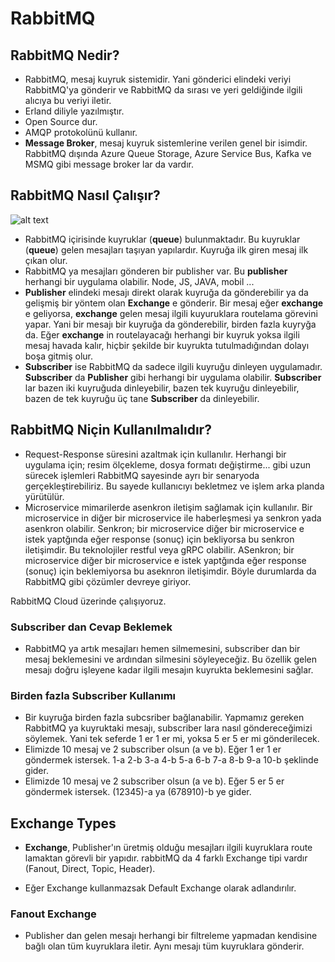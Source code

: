 # RabbitMQ
## RabbitMQ Nedir?
- RabbitMQ, mesaj kuyruk sistemidir. Yani gönderici elindeki veriyi RabbitMQ'ya gönderir ve RabbitMQ da sırası ve yeri geldiğinde ilgili alıcıya bu veriyi iletir. 
- Erland diliyle yazılmıştır.
- Open Source dur.
- AMQP protokolünü kullanır.
- **Message Broker**, mesaj kuyruk sistemlerine verilen genel bir isimdir. RabbitMQ dışında Azure Queue Storage, Azure Service Bus, Kafka ve MSMQ gibi message broker lar da vardır. 

## RabbitMQ Nasıl Çalışır?
![alt text](http://url/to/img.png)
- RabbitMQ içirisinde kuyruklar (**queue**) bulunmaktadır. Bu kuyruklar (**queue**) gelen mesajları taşıyan yapılardır. Kuyruğa ilk giren mesaj ilk çıkan olur. 
- RabbitMQ ya mesajları gönderen bir publisher var. Bu **publisher** herhangi bir uygulama olabilir. Node, JS, JAVA, mobil ... 
- **Publisher** elindeki mesajı direkt olarak kuyruğa da gönderebilir ya da gelişmiş bir yöntem olan **Exchange** e gönderir. Bir mesaj eğer **exchange** e geliyorsa, **exchange** gelen mesaj ilgili kuyuruklara routelama görevini yapar. Yani bir mesajı bir kuyruğa da gönderebilir, birden fazla kuyryğa da. Eğer **exchange** in routelayacağı herhangi bir kuyruk yoksa ilgili mesaj havada kalır, hiçbir şekilde bir kuyrukta tutulmadığından dolayı boşa gitmiş olur. 
- **Subscriber** ise RabbitMQ da sadece ilgili kuyruğu dinleyen uygulamadır. **Subscriber** da **Publisher** gibi herhangi bir uygulama olabilir. **Subscriber** lar bazen iki kuyruğuda dinleyebilir, bazen tek kuyruğu dinleyebilir, bazen de tek kuyruğu üç tane **Subscriber** da dinleyebilir. 

## RabbitMQ Niçin Kullanılmalıdır? 
- Request-Response süresini azaltmak için kullanılır. Herhangi bir uygulama için; resim ölçekleme, dosya formatı değiştirme... gibi uzun sürecek işlemleri RabbitMQ sayesinde ayrı bir senaryoda gerçekleştirebiliriz. Bu sayede kullanıcıyı bekletmez ve işlem arka planda yürütülür. 
- Microservice mimarilerde asenkron iletişim sağlamak için kullanılır. Bir microservice in diğer bir microservice ile haberleşmesi ya senkron yada asenkron olabilir. Senkron; bir microservice diğer bir microservice e istek yaptğında eğer response (sonuç) için bekliyorsa bu senkron iletişimdir. Bu teknolojiler restful veya gRPC olabilir. ASenkron; bir microservice diğer bir microservice e istek yaptğında eğer response (sonuç) için beklemiyorsa bu aseknron iletişimdir. Böyle durumlarda da RabbitMQ gibi çözümler devreye giriyor.  

RabbitMQ Cloud üzerinde çalışıyoruz.

### Subscriber dan Cevap Beklemek
- RabbitMQ ya artık mesajları hemen silmemesini, subscriber dan bir mesaj beklemesini ve ardından silmesini söyleyeceğiz. Bu özellik gelen mesajı doğru işleyene kadar ilgili mesajın kuyrukta beklemesini sağlar. 

### Birden fazla Subscriber Kullanımı
- Bir kuyruğa birden fazla subcsriber bağlanabilir. Yapmamız gereken RabbitMQ ya kuyruktaki mesajı, subscriber lara nasıl göndereceğimizi söylemek. Yani tek seferde 1 er 1 er  mi, yoksa 5 er 5 er mi gönderilecek. 
- Elimizde 10 mesaj ve 2 subscriber olsun (a ve b). Eğer 1 er 1 er göndermek istersek. 1-a 2-b 3-a 4-b 5-a 6-b 7-a 8-b 9-a 10-b şeklinde gider.
- Elimizde 10 mesaj ve 2 subscriber olsun (a ve b). Eğer 5 er 5 er göndermek istersek. (12345)-a ya (678910)-b ye gider.

## Exchange Types
- **Exchange**, Publisher'ın üretmiş olduğu mesajları ilgili kuyruklara route lamaktan görevli bir yapıdır. rabbitMQ da 4 farklı Exchange tipi vardır (Fanout, Direct, Topic, Header).

- Eğer Exchange kullanmazsak Default Exchange olarak adlandırılır.

### Fanout Exchange
- Publisher dan gelen mesajı herhangi bir filtreleme yapmadan kendisine bağlı olan tüm kuyruklara iletir. Aynı mesajı tüm kuyruklara gönderir. 

